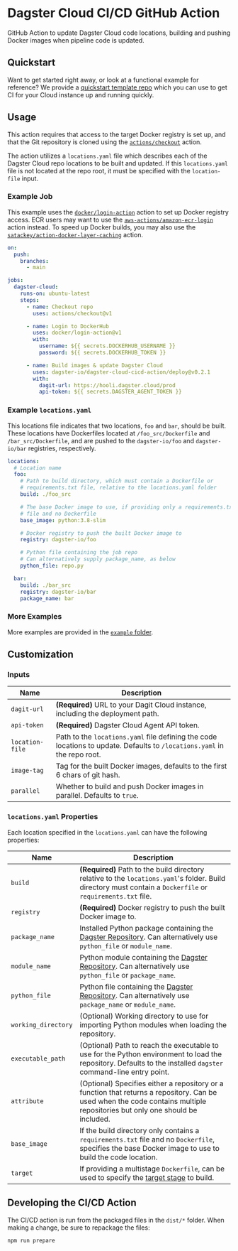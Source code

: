 # Dagster Cloud CI/CD GitHub Action

GitHub Action to update Dagster Cloud code locations, building and pushing Docker images when pipeline code is updated.

## Quickstart

Want to get started right away, or look at a functional example for reference? We provide a [quickstart template repo](https://github.com/dagster-io/dagster-cloud-cicd-action-quickstart) which you can use to get CI for your Cloud instance up and running quickly.

## Usage

This action requires that access to the target Docker registry is set up, and that the
Git repository is cloned using the [`actions/checkout`](https://github.com/actions/checkout)
action.

The action utilizes a `locations.yaml` file which describes each of the Dagster Cloud repo
locations to be built and updated. If this `locations.yaml` file is not located at the repo root,
it must be specified with the `location-file` input.

### Example Job

This example uses the [`docker/login-action`](https://github.com/docker/login-action) action to set up Docker registry access. ECR users may want to use the [`aws-actions/amazon-ecr-login`](https://github.com/aws-actions/amazon-ecr-login) action instead. To speed up Docker builds, you may also
use the [`satackey/action-docker-layer-caching`](https://github.com/satackey/action-docker-layer-caching) action.

```yaml
on:
  push:
    branches:
      - main

jobs:
  dagster-cloud:
    runs-on: ubuntu-latest
    steps:
      - name: Checkout repo
        uses: actions/checkout@v1

      - name: Login to DockerHub
        uses: docker/login-action@v1
        with:
          username: ${{ secrets.DOCKERHUB_USERNAME }}
          password: ${{ secrets.DOCKERHUB_TOKEN }}

      - name: Build images & update Dagster Cloud
        uses: dagster-io/dagster-cloud-cicd-action/deploy@v0.2.1
        with:
          dagit-url: https://hooli.dagster.cloud/prod
          api-token: ${{ secrets.DAGSTER_AGENT_TOKEN }}
```

### Example `locations.yaml`

This locations file indicates that two locations, `foo` and `bar`, should be built. These
locations have
Dockerfiles located at `/foo_src/Dockerfile` and `/bar_src/Dockerfile`, and are pushed to the
`dagster-io/foo` and `dagster-io/bar` registries, respectively.

```yaml
locations:
  # Location name
  foo:
    # Path to build directory, which must contain a Dockerfile or
    # requirements.txt file, relative to the locations.yaml folder
    build: ./foo_src

    # The base Docker image to use, if providing only a requirements.txt
    # file and no Dockerfile
    base_image: python:3.8-slim

    # Docker registry to push the built Docker image to
    registry: dagster-io/foo

    # Python file containing the job repo
    # Can alternatively supply package_name, as below
    python_file: repo.py

  bar:
    build: ./bar_src
    registry: dagster-io/bar
    package_name: bar
```

### More Examples

More examples are provided in the [`example` folder](./example).

## Customization

### Inputs

| Name            | Description                                                                                                              |
| --------------- | ------------------------------------------------------------------------------------------------------------------------ |
| `dagit-url`     | **(Required)** URL to your Dagit Cloud instance, including the deployment path.                                          |
| `api-token`     | **(Required)** Dagster Cloud Agent API token.                                                                            |
| `location-file` | Path to the `locations.yaml` file defining the code locations to update. Defaults to `/locations.yaml` in the repo root. |
| `image-tag`     | Tag for the built Docker images, defaults to the first 6 chars of git hash.                                              |
| `parallel`      | Whether to build and push Docker images in parallel. Defaults to `true`.                                                 |

### `locations.yaml` Properties

Each location specified in the `locations.yaml` can have the following properties:

| Name                | Description                                                                                                                                                                                |
| ------------------- | ------------------------------------------------------------------------------------------------------------------------------------------------------------------------------------------ |
| `build`             | **(Required)** Path to the build directory relative to the `locations.yaml`'s folder. Build directory must contain a `Dockerfile` or `requirements.txt` file.                              |
| `registry`          | **(Required)** Docker registry to push the built Docker image to.                                                                                                                          |
| `package_name`      | Installed Python package containing the [Dagster Repository](https://docs.dagster.io/concepts/repositories-workspaces/repositories). Can alternatively use `python_file` or `module_name`. |
| `module_name`       | Python module containing the [Dagster Repository](https://docs.dagster.io/concepts/repositories-workspaces/repositories). Can alternatively use `python_file` or `package_name`.           |
| `python_file`       | Python file containing the [Dagster Repository](https://docs.dagster.io/concepts/repositories-workspaces/repositories). Can alternatively use `package_name` or `module_name`.             |
| `working_directory` | (Optional) Working directory to use for importing Python modules when loading the repository.                                                                                              |
| `executable_path`   | (Optional) Path to reach the executable to use for the Python environment to load the repository. Defaults to the installed `dagster` command-line entry point.                            |
| `attribute`         | (Optional) Specifies either a repository or a function that returns a repository. Can be used when the code contains multiple repositories but only one should be included.                |
| `base_image`        | If the build directory only contains a `requirements.txt` file and no `Dockerfile`, specifies the base Docker image to use to build the code location.                                     |
| `target`            | If providing a multistage `Dockerfile`, can be used to specify the [target stage](https://docs.docker.com/develop/develop-images/multistage-build/) to build.                              |

## Developing the CI/CD Action

The CI/CD action is run from the packaged files in the `dist/*` folder. When making a change, be sure to repackage the files:

```sh
npm run prepare
```
